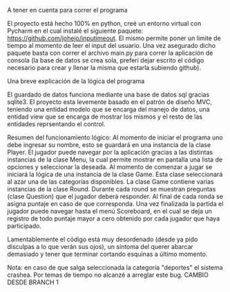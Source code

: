 A tener en cuenta para correr el programa

El proyecto está hecho 100% en python, creé un entorno virtual con Pycharm en el cual instalé el siguiente paquete: https://github.com/johejo/inputimeout.
El mismo permite poner un limite de tiempo al momento de leer el input del usuario. Una vez asegurado dicho paquete basta con correr el archivo main.py para correr la aplicación de consola (la base de datos se crea sola, preferí dejar escrito el código necesario para crear y llenar la misma que estarla subiendo github). 

Una breve explicación de la lógica del programa

El guardado de datos funciona mediante una base de datos sql gracias sqlite3.
El proyecto esta levemente basado en el patrón de diseño MVC, teniendo una entidad modelo que se encarga del manejo de datos, una entidad view  que se encarga de mostrar los mismos y el resto de las entidades reprsentando el control. 

Resumen del funcionamiento lógico: Al momento de iniciar el programa uno debe ingresar su nombre, esto se guardará en una instancia de la clase Player. El jugador puede navegar por la aplicación gracias a las distintas instancias de la clase Menu, la cual permite mostrar en pantalla una lista de opciones y seleccionar la deseada. Al momento de comenzar a jugar se iniciará la lógica de una instancia de la clase Game. Esta clase seleccionará al azar una de las categorías disponibles. La clase Game contiene varias instancias de la clase Round. Durante cada round se muestran preguntas (clase Question) que el jugador deberá responder. Al final de cada ronda se asigna puntaje en caso de que corresponda. Una vez finalizada la partida el jugador puede navegar hasta el menú Scoreboard, en el cual se deja un registro de todo puntaje mayor a cero obtenido por cada jugador que haya participado.

Lamentablemente el código está muy desordenado (desde ya pido disculpas a lo que verán sus ojos), un síntoma del querer abarcar demasiado y tener que terminar cortando esquinas a último momento.

Nota: en caso de que salga seleccionada la categoría "deportes" el sistema crashea. Por temas de tiempo no alcanzé a arreglar este bug. CAMBIO DESDE BRANCH 1

